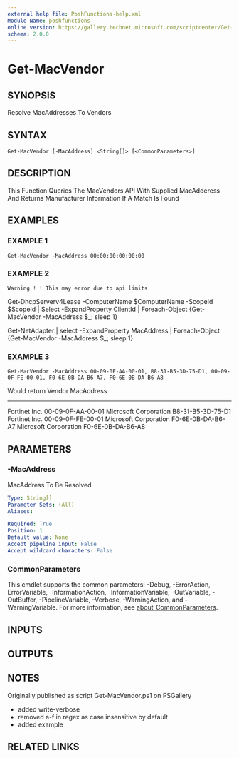 ```yaml
---
external help file: PoshFunctions-help.xml
Module Name: poshfunctions
online version: https://gallery.technet.microsoft.com/scriptcenter/Get-MachineType-VM-or-ff43f3a9
schema: 2.0.0
---
```


# Get-MacVendor

## SYNOPSIS
Resolve MacAddresses To Vendors

## SYNTAX

```
Get-MacVendor [-MacAddress] <String[]> [<CommonParameters>]
```

## DESCRIPTION
This Function Queries The MacVendors API With Supplied MacAdderess And Returns Manufacturer Information If A Match Is Found

## EXAMPLES

### EXAMPLE 1
```
Get-MacVendor -MacAddress 00:00:00:00:00:00
```

### EXAMPLE 2
```
Warning ! ! This may error due to api limits
```

Get-DhcpServerv4Lease -ComputerName $ComputerName -ScopeId $ScopeId | Select -ExpandProperty ClientId | Foreach-Object {Get-MacVendor -MacAddress $_; sleep 1}

Get-NetAdapter | select -ExpandProperty MacAddress | Foreach-Object {Get-MacVendor -MacAddress $_; sleep 1}

### EXAMPLE 3
```
Get-MacVendor -MacAddress 00-09-0F-AA-00-01, B8-31-B5-3D-75-D1, 00-09-0F-FE-00-01, F0-6E-0B-DA-B6-A7, F0-6E-0B-DA-B6-A8
```

Would return
Vendor                MacAddress
------                ----------
Fortinet Inc. 
00-09-0F-AA-00-01
Microsoft Corporation B8-31-B5-3D-75-D1
Fortinet Inc. 
00-09-0F-FE-00-01
Microsoft Corporation F0-6E-0B-DA-B6-A7
Microsoft Corporation F0-6E-0B-DA-B6-A8

## PARAMETERS

### -MacAddress
MacAddress To Be Resolved

```yaml
Type: String[]
Parameter Sets: (All)
Aliases:

Required: True
Position: 1
Default value: None
Accept pipeline input: False
Accept wildcard characters: False
```

### CommonParameters
This cmdlet supports the common parameters: -Debug, -ErrorAction, -ErrorVariable, -InformationAction, -InformationVariable, -OutVariable, -OutBuffer, -PipelineVariable, -Verbose, -WarningAction, and -WarningVariable. For more information, see [about_CommonParameters](http://go.microsoft.com/fwlink/?LinkID=113216).

## INPUTS

## OUTPUTS

## NOTES
Originally published as script Get-MacVendor.ps1 on PSGallery
* added write-verbose
* removed a-f in regex as case insensitive by default
* added example

## RELATED LINKS
